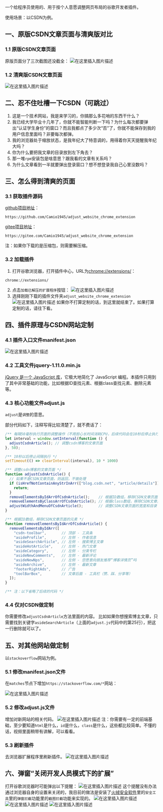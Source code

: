 一个给程序员使用的、用于按个人意愿调整网页布局的谷歌开发者插件。

使用场景：以CSDN为例。

## 一、原版CSDN文章页面与清爽版对比
### 1.1 原版CSDN文章页面
原版页面分了三次截图还没截全：
![在这里插入图片描述](https://img-blog.csdnimg.cn/652d94443ae341a6a30a9630a4dae424.png)

### 1.2 清爽版CSDN文章页面
![在这里插入图片描述](https://img-blog.csdnimg.cn/1a1893dfadf94992a2ec9df7777e26fb.png)
## 二、忍不住吐槽一下CSDN（可跳过）
1. 这是一个技术网站，我是来学习的，你搞那么多花哨的东西干什么？
2. 我已经大学毕业十几年了，你就不能智能判断一下吗？为什么每次都要弹出“认证学生身份”的窗口？而且我都点了多少次“否”了，你就不能保存到我的用户信息里面吗？非要每次都弹。
3. 我的浏览器处于缩放状态，是我年纪大了特意调的，用得着你天天提醒我年纪大吗？
4. 你为什么要把我文章的目录放到左下角去？
5. 那一堆`rpm`安装包是啥意思？跟我看的文章有关系吗？
6. 为什么文章看到一半就要弹出登录窗口？想不想登录我自己心里没数吗？

## 三、怎么得到清爽的页面
### 3.1 获取插件源码
[github项目地址](https://github.com/Camio1945/adjust_website_chrome_extension)：
```
https://github.com/Camio1945/adjust_website_chrome_extension
```
[gitee项目地址](https://gitee.com/Camio1945/adjust_website_chrome_extension)：
```
https://gitee.com/Camio1945/adjust_website_chrome_extension
```
注：如果你下载的是压缩包，则需要解压缩。

### 3.2 加载插件
1. 打开谷歌浏览器，打开插件中心，URL为[chrome://extensions/](chrome://extensions/)：
```
chrome://extensions/
```
2. 点击`加载已解压的扩展程序`按钮：
![在这里插入图片描述](https://img-blog.csdnimg.cn/0c441185e638464689f09320f0401f7e.png)
3. 选择刚刚下载的插件文件夹`adjust_website_chrome_extension`
![在这里插入图片描述](https://img-blog.csdnimg.cn/c6ec715f361948f395a5feb821fe0cc5.png)
如果你不打算定制的话，到这里就结束了。如果打算定制的话，请往下看。

## 四、插件原理与CSDN网站定制
### 4.1 插件入口文件manifest.json
![在这里插入图片描述](https://img-blog.csdnimg.cn/0c7e2c7a40a447079d99805a4513fe89.png)
### 4.2 工具文件jquery-1.11.0.min.js
[jQuery 是一个 JavaScript 库](https://www.w3school.com.cn/jquery/index.asp)，它极大地简化了 JavaScript 编程。本插件只用到了其中非常基础的功能，比如根据ID查找元素、根据class查找元素、删除元素等。

### 4.3 核心功能文件adjust.js
`adjust`是`调整`的意思。

部分代码如下，注释写得比较清楚了，就不费话了：
```js
/** 每隔50毫秒执行页面的调整操作（不用担心长时间消耗CPU，后续代码会在10秒后停止执行interval） */
let interval = window.setInterval(function () {
  adjustCsdnArticle(); // 调整csdn博客的文章页面
}, 50);

/** 10秒以后停止间隔执行 */
setTimeout(() => clearInterval(interval), 10 * 1000)

/** 调整csdn博客的文章页面 */
function adjustCsdnArticle() {
  // 如果不是CSDN文章页面，则返回，不做处理
  if (isHrefNotContainAnyStrInArr(["blog.csdn.net", "article/details"])) {
    return;
  }
  removeElementsByIdArrOfCsdnArticle();    // 根据ID数组，移除CSDN文章页面的元素
  removeElementsByClassArrOfCsdnArticle(); // 根据class数组，移除CSDN文章页面的元素
  adjustWidthAndMenuOfCsdnArticle();       // 调整CSDN文章页面的宽度和目录
}

/** 根据ID数组，移除CSDN文章页面的元素 */
function removeElementsByIdArrOfCsdnArticle() {
  removeElementsByIdArr([
    "csdn-toolbar",       // 顶部 - 工具条
    "asideProfile",       // 左侧 - 作者信息
    "asideSearchArticle", // 左侧 - 搜索博主文章
    "asideHotArticle",    // 左侧 - 热门文章
    "asideCategory",      // 左侧 - 分类专栏
    "asideNewComments",   // 左侧 - 最新评论
    "asideNewNps",        // 左侧 - 您愿意向朋友推荐“博客详情页”吗
    "asideArchive",       // 左侧 - 最新文章
    "footerRightAds",     // 广告
    "toolBarBox",         // 文章后面 - 工具栏（赞、踩、分享等）
  ]);
}

/** 注：以下省略了后续的代码 */
```

### 4.4 仅对CSDN做定制
你需要修改`adjustCsdnArticle`方法里面的内容。
比如如果你想搜索博主文章，只需要找到关键字`asideSearchArticle`（上面的`adjust.js`代码中的第25行），把这一行删除就可以了。

## 五、对其他网站做定制
以`stackoverflow`网站为例。

### 5.1 修改manifest.json文件
在`matches`节点下增加`https://stackoverflow.com/*`网站：

![在这里插入图片描述](https://img-blog.csdnimg.cn/6e7046dbcbf3448fa9f7dde6cb2ddac0.png)
### 5.2 修改adjust.js文件
增加对新网站的相关代码。
![在这里插入图片描述](https://img-blog.csdnimg.cn/cd0424de66dd45feae2067a187e6fff3.png)
注：你需要有一定的前端基础，至少要知道`html`是什么，`id`是什么，`class`是什么，这些都比较简单。不懂的话，视频里面稍带有讲解，可以看看。

### 5.3 刷新插件
去浏览器扩展程序里刷新插件。
![在这里插入图片描述](https://img-blog.csdnimg.cn/5e4998580bdd43868910f8c82b9b0e24.png)
## 六、弹窗“关闭开发人员模式下的扩展”
打开谷歌浏览器时可能弹出以下提醒：
![在这里插入图片描述](https://img-blog.csdnimg.cn/69223d9d53af42e5b9b6b8da87481120.png)
这个提醒没有办法通过浏览器自身的设置来关闭的，我目前的做法是安装了[火绒安全软件](https://www.huorong.cn/)里的`安全工具`里的`弹窗拦截`功能里的`截图拦截`功能来实现的。
![在这里插入图片描述](https://img-blog.csdnimg.cn/740c7bd04a4a4b3d84fcf66b65ad8bc5.png)
![在这里插入图片描述](https://img-blog.csdnimg.cn/c0317c88f7274848b6dc1f04b9912e11.png)
![在这里插入图片描述](https://img-blog.csdnimg.cn/86549010052c428eb92650cceb3b2f04.png)
